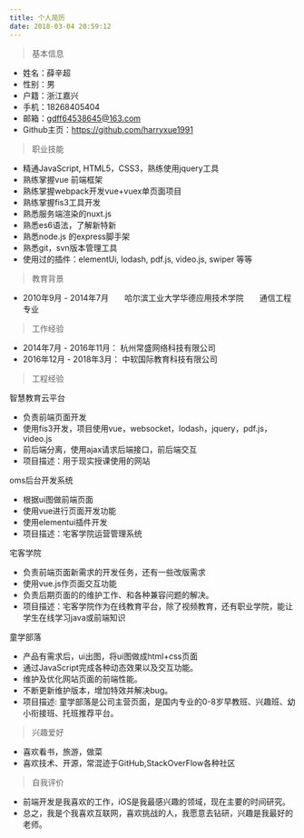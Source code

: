```yaml
---
title: 个人简历
date: 2018-03-04 20:59:12
---
```

> 基本信息

- 姓名：薛辛超
- 性别：男
- 户籍：浙江嘉兴
- 手机：18268405404
- 邮箱：gdff64538645@163.com
- Github主页：https://github.com/harryxue1991

> 职业技能

- 精通JavaScript, HTML5，CSS3，熟练使用jquery工具
- 熟练掌握vue 前端框架
- 熟练掌握webpack开发vue+vuex单页面项目
- 熟练掌握fis3工具开发
- 熟悉服务端渲染的nuxt.js
- 熟悉es6语法，了解新特新
- 熟悉node.js 的express脚手架
- 熟悉git，svn版本管理工具
- 使用过的插件：elementUi, lodash, pdf.js, video.js, swiper 等等

> 教育背景

- 2010年9月 - 2014年7月　　哈尔滨工业大学华德应用技术学院　　通信工程专业

> 工作经验

- 2014年7月 - 2016年11月： 杭州常盛网络科技有限公司
- 2016年12月 - 2018年3月： 中软国际教育科技有限公司

> 工程经验

 智慧教育云平台
- 负责前端页面开发
- 使用fis3开发，项目使用vue，websocket，lodash，jquery，pdf.js，video.js
- 前后端分离，使用ajax请求后端接口，前后端交互
- 项目描述：用于现实授课使用的网站

 oms后台开发系统
- 根据ui图做前端页面
- 使用vue进行页面开发功能
- 使用elementui插件开发
- 项目描述：宅客学院运营管理系统

 宅客学院
- 负责前端页面新需求的开发任务，还有一些改版需求
- 使用vue.js作页面交互功能
- 负责后期页面的的维护工作、和各种兼容问题的解决。
- 项目描述：宅客学院作为在线教育平台，除了视频教育，还有职业学院，能让学生在线学习java或前端知识

 童学部落
- 产品有需求后，ui出图，将ui图做成html+css页面
- 通过JavaScript完成各种动态效果以及交互功能。
- 维护及优化网站页面的前端性能。
- 不断更新维护版本，增加特效并解决bug。
- 项目描述: 童学部落是公司主营页面，是国内专业的0-8岁早教班、兴趣班、幼小衔接班、托班推荐平台。

> 兴趣爱好

- 喜欢看书，旅游，做菜
- 喜欢技术、开源，常混迹于GitHub,StackOverFlow各种社区

> 自我评价

- 前端开发是我喜欢的工作，iOS是我最感兴趣的领域，现在主要的时间研究。
- 总之，我是个我喜欢互联网，喜欢挑战的人，我愿意去钻研，兴趣是我最好的老师。